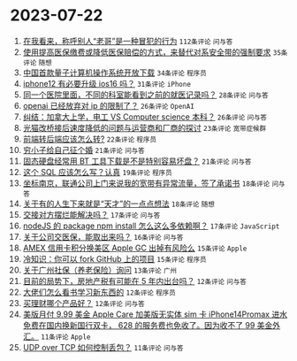 # 2023-07-22

1. [在我看来，称呼别人“老哥”是一种冒犯的行为](https://www.v2ex.com/t/958794) `112条评论` `问与答`
1. [使用提高医保缴费或降低医保赔偿的方式，来替代对系安全带的强制要求](https://www.v2ex.com/t/958837) `35条评论` `随想`
1. [中国首款量子计算机操作系统开放下载](https://www.v2ex.com/t/958759) `34条评论` `程序员`
1. [iphone12 有必要升级 ios16 吗？](https://www.v2ex.com/t/958744) `31条评论` `iPhone`
1. [同一个医院里面，不同的科室能看到之前的就医记录吗？](https://www.v2ex.com/t/958752) `28条评论` `问与答`
1. [openai 已经放弃对 ip 的限制了？](https://www.v2ex.com/t/958763) `26条评论` `OpenAI`
1. [纠结：加拿大上学，电工 VS Computer science 本科？](https://www.v2ex.com/t/958789) `26条评论` `问与答`
1. [光猫改桥接后速度降低的问题与运营商和厂商的探讨](https://www.v2ex.com/t/958813) `23条评论` `宽带症候群`
1. [前端转后端应该怎么转?](https://www.v2ex.com/t/958745) `22条评论` `程序员`
1. [穷小子给自己征个婚](https://www.v2ex.com/t/958856) `21条评论` `问与答`
1. [固态硬盘经常用 BT 工具下载是不是特别容易坏盘？](https://www.v2ex.com/t/958739) `21条评论` `问与答`
1. [这个 SQL 应该怎么写？认真](https://www.v2ex.com/t/958851) `19条评论` `程序员`
1. [坐标南京，联通公司上门来说我的宽带有异常流量，签了承诺书](https://www.v2ex.com/t/958847) `18条评论` `问与答`
1. [关于有的人生下来就是“天才”的一点点想法](https://www.v2ex.com/t/958810) `18条评论` `随想`
1. [交接对方摆烂能解决吗？](https://www.v2ex.com/t/958811) `17条评论` `问与答`
1. [nodeJS 的 package npm install 怎么这么多依赖啊？](https://www.v2ex.com/t/958804) `17条评论` `JavaScript`
1. [关于公司交医保，能取出来吗？](https://www.v2ex.com/t/958784) `16条评论` `问与答`
1. [AMEX 信用卡积分换美区 Apple GC 出掉有风险么](https://www.v2ex.com/t/958793) `15条评论` `Apple`
1. [冷知识：你可以 fork GitHub 上的项目](https://www.v2ex.com/t/958781) `15条评论` `程序员`
1. [关于广州社保（养老保险）询问](https://www.v2ex.com/t/958779) `13条评论` `广州`
1. [目前的局势下，房地产税有可能在 5 年内出台吗？](https://www.v2ex.com/t/958834) `12条评论` `问与答`
1. [大佬们怎么看书学习新东西的](https://www.v2ex.com/t/958786) `12条评论` `程序员`
1. [买理财哪个产品好？](https://www.v2ex.com/t/958740) `12条评论` `问与答`
1. [美版月付 9.99 美金 Apple Care 加美版无实体 sim 卡 iPhone14Promax 进水免费在国内换新国行双卡， 628 的服务费也免收了。因为收不了 99 美金外汇。](https://www.v2ex.com/t/958859) `11条评论` `Apple`
1. [UDP over TCP 如何控制丢包？](https://www.v2ex.com/t/958773) `11条评论` `问与答`
